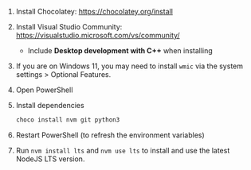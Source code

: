 1. Install Chocolatey: https://chocolatey.org/install
2. Install Visual Studio Community: https://visualstudio.microsoft.com/vs/community/
	- Include **Desktop development with C++** when installing
3. If you are on Windows 11, you may need to install `wmic` via the system settings > Optional Features.
4. Open PowerShell
5. Install dependencies

    ```sh
    choco install nvm git python3
    ```

6. Restart PowerShell (to refresh the environment variables)
7. Run `nvm install lts` and `nvm use lts` to install and use the latest NodeJS LTS version.
